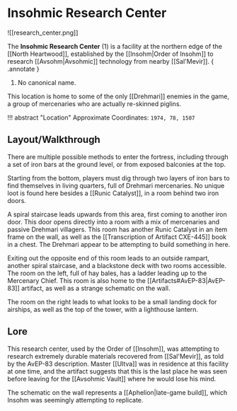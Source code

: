# Insohmic Research Center

![[research_center.png]]

The **Insohmic Research Center** (1) is a facility at the northern edge of the [[North Heartwood]], established by the [[Insohm|Order of Insohm]] to research [[Avsohm|Avsohmic]] technology from nearby [[Sal'Mevir]]. 
{ .annotate }

1. No canonical name.

This location is home to some of the only [[Drehmari]] enemies in the game, a group of mercenaries who are actually re-skinned piglins.

!!! abstract "Location"
    Approximate Coordinates: `1974, 78, 1507`

## Layout/Walkthrough

There are multiple possible methods to enter the fortress, including through a set of iron bars at the ground level, or from exposed balconies at the top.

Starting from the bottom, players must dig through two layers of iron bars to find themselves in living quarters, full of Drehmari mercenaries. No unique loot is found here besides a [[Runic Catalyst]], in a room behind two iron doors.

A spiral staircase leads upwards from this area, first coming to another iron door. This door opens directly into a room with a mix of mercenaries and passive Drehmari villagers. This room has another Runic Catalyst in an item frame on the wall, as well as the [[Transcription of Artifact CXE-445]] book in a chest. The Drehmari appear to be attempting to build something in here.

Exiting out the opposite end of this room leads to an outside rampart, another spiral staircase, and a blackstone deck with two rooms accessible. The room on the left, full of hay bales, has a ladder leading up to the Mercenary Chief. This room is also home to the [[Artifacts#AvEP-83|AvEP-83]] artifact, as well as a strange schematic on the wall.

The room on the right leads to what looks to be a small landing dock for airships, as well as the top of the tower, with a lighthouse lantern.

## Lore

This research center, used by the Order of [[Insohm]], was attempting to research extremely durable materials recovered from [[Sal'Mevir]], as told by the AvEP-83 description. Master [[Ultva]] was in residence at this facility at one time, and the artifact suggests that this is the last place he was seen before leaving for the [[Avsohmic Vault]] where he would lose his mind.

The schematic on the wall represents a [[Aphelion|late-game build]], which Insohm was seemingly attempting to replicate.
